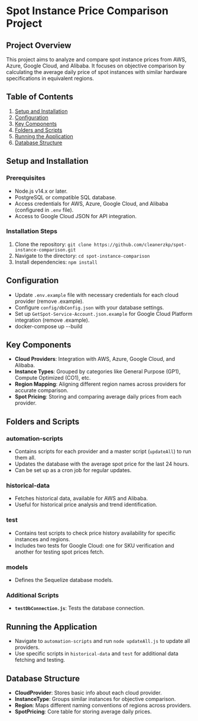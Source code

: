 # Spot Instance Price Comparison Project

## Project Overview

This project aims to analyze and compare spot instance prices from AWS, Azure, Google Cloud, and Alibaba. It focuses on objective comparison by calculating the average daily price of spot instances with similar hardware specifications in equivalent regions.

## Table of Contents

1. [Setup and Installation](#setup-and-installation)
2. [Configuration](#configuration)
3. [Key Components](#key-components)
4. [Folders and Scripts](#folders-and-scripts)
5. [Running the Application](#running-the-application)
6. [Database Structure](#database-structure)


## Setup and Installation

### Prerequisites

- Node.js v14.x or later.
- PostgreSQL or compatible SQL database.
- Access credentials for AWS, Azure, Google Cloud, and Alibaba (configured in `.env` file).
- Access to Google Cloud JSON for API integration.

### Installation Steps

1. Clone the repository: `git clone https://github.com/cleanerzkp/spot-instance-comparison.git`
2. Navigate to the directory: `cd spot-instance-comparison`
3. Install dependencies: `npm install`

## Configuration

- Update `.env.example` file with necessary credentials for each cloud provider (remove .example).
- Configure `config/dbConfig.json` with your database settings.
- Set up `GetSpot-Service-Account.json.example` for Google Cloud Platform integration (remove .example).
- docker-compose up --build

## Key Components

- **Cloud Providers**: Integration with AWS, Azure, Google Cloud, and Alibaba.
- **Instance Types**: Grouped by categories like General Purpose (GP1), Compute Optimized (CO1), etc.
- **Region Mapping**: Aligning different region names across providers for accurate comparison.
- **Spot Pricing**: Storing and comparing average daily prices from each provider.

## Folders and Scripts

### automation-scripts

- Contains scripts for each provider and a master script (`updateAll`) to run them all.
- Updates the database with the average spot price for the last 24 hours.
- Can be set up as a cron job for regular updates.

### historical-data

- Fetches historical data, available for AWS and Alibaba.
- Useful for historical price analysis and trend identification.

### test

- Contains test scripts to check price history availability for specific instances and regions.
- Includes two tests for Google Cloud: one for SKU verification and another for testing spot prices fetch.

### models

- Defines the Sequelize database models.

### Additional Scripts

- **`testDbConnection.js`**: Tests the database connection.

## Running the Application

- Navigate to `automation-scripts` and run `node updateAll.js` to update all providers.
- Use specific scripts in `historical-data` and `test` for additional data fetching and testing.

## Database Structure

- **CloudProvider**: Stores basic info about each cloud provider.
- **InstanceType**: Groups similar instances for objective comparison.
- **Region**: Maps different naming conventions of regions across providers.
- **SpotPricing**: Core table for storing average daily prices.
